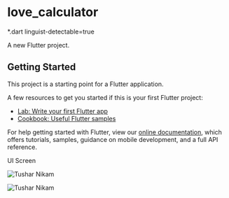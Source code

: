 # love_calculator
*.dart linguist-detectable=true

A new Flutter project.

## Getting Started

This project is a starting point for a Flutter application.

A few resources to get you started if this is your first Flutter project:

- [Lab: Write your first Flutter app](https://flutter.dev/docs/get-started/codelab)
- [Cookbook: Useful Flutter samples](https://flutter.dev/docs/cookbook)

For help getting started with Flutter, view our
[online documentation](https://flutter.dev/docs), which offers tutorials,
samples, guidance on mobile development, and a full API reference.

UI Screen

![Tushar Nikam](https://i.ibb.co/7X9cgfh/love-Calculator.png)



![Tushar Nikam](https://i.ibb.co/ZSXz681/Whats-App-Image-2020-01-29-at-3-34-32-PM.jpg)

